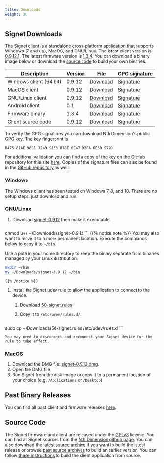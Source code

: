 ```yaml
---
title: Downloads
weight: 30
---
```


## Signet Downloads

The Signet client is a standalone cross-platform application that supports Windows (7 and up), MacOS, and GNU/Linux. The latest client version is [0.9.12.1](/signet/release-notes/20190110_signet-client-0.9.12-notes).  The latest firmware version is [1.3.4](https://nthdimtech.com/downloads/signet-releases/firmware/signet-1.3.4.sfw). You can download a binary image below or download the [source code](#source-code) to build your own binaries.

Description      | Version | File | GPG signature
-----------------|---------|------|---------------
Windows client (64 bit)  | 0.9.12 |[Download](https://nthdimtech.com/downloads/signet-releases/0.9.12/windows/signet-0.9.12-64bit.exe) | [Signature](/signet/release-signatures/0.9.12/windows/signet-0.9.12-64bit.exe.sig)
MacOS client             | 0.9.12  |[Download](https://nthdimtech.com/downloads/signet-releases/0.9.12/macos/signet-0.9.12.dmg) | [Signature](/signet/release-signatures/0.9.12/macos/signet-0.9.12.dmg.sig)
GNU/Linux client         | 0.9.12  |[Download](https://nthdimtech.com/downloads/signet-releases/0.9.12/gnu-linux/signet-0.9.12) | [Signature](/signet/release-signatures/0.9.12/gnu-linux/signet-0.9.12.sig)
Android client   | 0.1 | [Download](https://nthdimtech.com/downloads/signet-releases/android/0.1/signet-0.1.apk) | [Signature](/signet/release-signatures/android/0.1/signet-0.1.apk.sig)
Firmware binary | 1.3.4  |[Download](https://nthdimtech.com/downloads/signet-releases/firmware/signet-1.3.4.sfw) | [Signature](/signet/release-signatures/firmware/signet-1.3.4.sfw.sig)
Client source code |  0.9.12 | [Download](https://nthdimtech.com/downloads/signet-releases/sources/signet-desktop-client-0.9.12.tar.bz2) | [Signature](/signet/release-signatures/sources/signet-desktop-client-0.9.12.tar.bz2.sig)

To verify the GPG signatures you can download Nth Dimension's public [GPG key](https://nthdimtech.com/nthdimtech.asc). The key fingerprint is

	D475 81AE 98C1 7249 9153 87BE 0E47 D2FA 6E50 979D

For additional validation you can find a copy of the key on the GitHub repository for this site [here](https://github.com/nthdimtech/nthdimtech-site/blob/master/content/nthdimtech.asc). Copies of the signature files can also be found in the [GitHub repository](https://github.com/nthdimtech/nthdimtech-site/blob/master/content/signet/release-signatures) as well.

### Windows

The Windows client has been tested on Windows 7, 8, and 10. There are no setup steps: just download and run.

### GNU/Linux

1. Download
[signet-0.9.12](https://nthdimtech.com/downloads/signet-releases/0.9.12/gnu-linux/signet-0.9.12)
then make it executable.

	```bash
chmod u+x ~/Downloads/signet-0.9.12
	```
	{{% notice note %}}
You may also want to move it to a more permanent location. Execute the commands below to copy
it to `~/bin`.

Use a path in your home directory to keep the binary separate from binaries managed by
your Linux distribution.

```bash
mkdir ~/bin
mv ~/Downloads/signet-0.9.12 ~/bin
```
	{{% /notice %}}

1. Install the Signet udev rule to allow the application to connect to the device.

	1. Download [50-signet.rules](https://nthdimtech.com/downloads/signet-releases/0.9.12/gnu-linux/50-signet.rules)
	1. Copy it to `/etc/udev/rules.d/`.

		```bash
sudo cp ~/Downloads/50-signet.rules /etc/udev/rules.d
		```

	You may need to disconnect and reconnect your Signet device for the rule to take effect.

### MacOS

1. Download the DMG file: [signet-0.9.12.dmg](https://nthdimtech.com/downloads/signet-releases/0.9.12/macos/signet-0.9.12.dmg).
1. Open the DMG file.
1. Run Signet from the disk image or copy it to a permanent location of your choice (e.g. `/Applications` or `/Desktop`)

## Past Binary Releases

You can find all past client and firmware releases [here](https://nthdimtech.com/downloads/signet-releases).

## Source Code

The Signet firmware and client are released under the [GPLv3](https://www.gnu.org/licenses/gpl.txt) license. You can find all Signet sources from the [Nth Dimension github page](https://www.github.com/nthdimtech). You can also download the [latest source archive](https://nthdimtech.com/downloads/signet-releases/sources/signet-desktop-client-0.9.12.1.tar.bz2) if you want to build the latest release or browse [past source archives](https://nthdimtech.com/downloads/signet-releases/sources/) to build an earlier version. You can
follow [these instructions](/signet/how-to-build-the-client-from-source) to build the client application from source.
